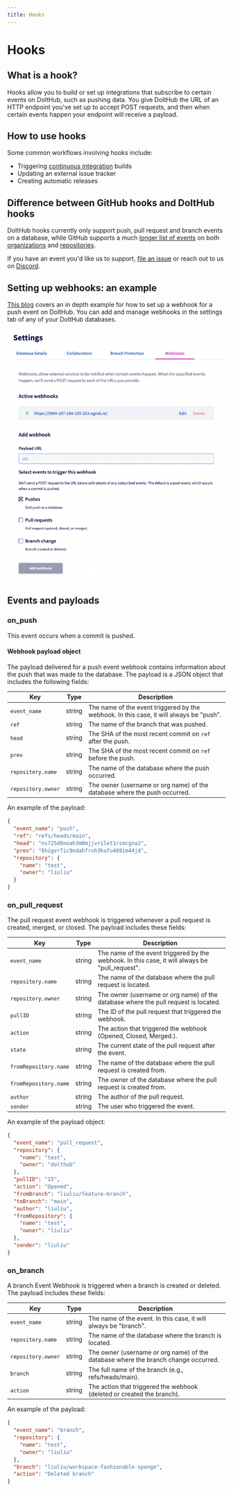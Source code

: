 ```yaml
---
title: Hooks
---
```


# Hooks

## What is a hook?

Hooks allow you to build or set up integrations that subscribe to certain events on
DoltHub, such as pushing data. You give DoltHub the URL of an HTTP endpoint you've set up
to accept POST requests, and then when certain events happen your endpoint will receive a
payload.

## How to use hooks

Some common workflows involving hooks include:

- Triggering [continuous integration](https://en.wikipedia.org/wiki/Continuous_integration) builds
- Updating an external issue tracker
- Creating automatic releases

## Difference between GitHub hooks and DoltHub hooks

DoltHub hooks currently only support push, pull request and branch events on a database, while GitHub supports a
much [longer list of
events](https://docs.github.com/en/developers/webhooks-and-events/webhooks/webhook-events-and-payloads)
on both [organizations](https://docs.github.com/en/rest/orgs/webhooks) and
[repositories](https://docs.github.com/en/rest/repos#webhooks).

If you have an event you'd like us to support, [file an issue](https://github.com/dolthub/dolthub-issues/issues/new?assignees=tbantle22&labels=enhancement&template=feature_request.md&title=) or reach out to us on [Discord](https://discord.gg/s8uVgc3).

## Setting up webhooks: an example

[This blog](https://www.dolthub.com/blog/2020-04-08-data-ci-with-dolthub-webhooks/) covers
an in depth example for how to set up a webhook for a push event on DoltHub. You can add
and manage webhooks in the settings tab of any of your DoltHub databases.

![](../../../.gitbook/assets/dolthub-webhooks.png)

## Events and payloads

### on_push

This event occurs when a commit is pushed.

#### Webhook payload object

The payload delivered for a push event webhook contains information about the push that was made to the database. The payload is a JSON object that includes the following fields:

| Key                | Type   | Description                                                                               |
| ------------------ | ------ | ----------------------------------------------------------------------------------------- |
| `event_name`       | string | The name of the event triggered by the webhook. In this case, it will always be "push".   |
| `ref`              | string | The name of the branch that was pushed.                                                   |
| `head`             | string | The SHA of the most recent commit on `ref` after the push.                                |
| `prev`             | string | The SHA of the most recent commit on `ref` before the push.                               |
| `repository.name`  | string | The name of the database where the push occurred.                                         |
| `repository.owner` | string | The owner (username or org name) of the database where the push occurred.                 |

An example of the payload:

```json
{
  "event_name": "push",
  "ref": "refs/heads/main",
  "head": "ns725d8noah3m0mjjvrilet1rsmcgna2",
  "prev": "6higvr7ic9ndahfruh3kufu409im44jd",
  "repository": {
    "name": "test",
    "owner": "liuliu"
  }
}
```

### on_pull_request

The pull request event webhook is triggered whenever a pull request is created, merged, or closed. The payload includes these fields:

| Key                            | Type   | Description                                                                                       |
| ------------------------------ | ------ | ------------------------------------------------------------------------------------------------- |
| `event_name`                   | string | The name of the event triggered by the webhook. In this case, it will always be "pull_request".   |
| `repository.name`              | string | The name of the database where the pull request is located.                                       |
| `repository.owner`             | string | The owner (username or org name) of the database where the pull request is located.               |
| `pullID`                       | string | The ID of the pull request that triggered the webhook.                                            |
| `action`                       | string | The action that triggered the webhook (Opened, Closed, Merged.).                                  |
| `state`                        | string | The current state of the pull request after the event.                                            |
| `fromRepository.name`          | string | The name of the database where the pull request is created from.                                  |
| `fromRepository.name`          | string | The owner of the database where the pull request is created from.                                 |
| `author`                       | string | The author of the pull request.                                                                   |
| `sender`                       | string | The user who triggered the event.                                                                 |

An example of the payload object:

```json
{
  "event_name": "pull_request",
  "repository": {
    "name": "test",
    "owner": "dolthub"
  },
  "pullID": "15",
  "action": "Opened",
  "fromBranch": "liuliu/feature-branch",
  "toBranch": "main",
  "author": "liuliu",
  "fromRepository": {
    "name": "test",
    "owner": "liuliu"
  },
  "sender": "liuliu"
}
```

### on_branch

A branch Event Webhook is triggered when a branch is created or deleted. The payload includes these fields:

| Key                | Type   | Description                                                                        |
| ------------------ | ------ | ---------------------------------------------------------------------------------- |
| `event_name	`      | string | The name of the event. In this case, it will always be "branch".                   |
| `repository.name`  | string | The name of the database where the branch is located.                              |
| `repository.owner` | string | The owner (username or org name) of the database where the branch change occurred. |
| `branch`           | string | The full name of the branch (e.g., refs/heads/main).                               |
| `action`           | string | The action that triggered the webhook (deleted or created the branch).             |

An example of the payload:

```json
{
  "event_name": "branch",
  "repository": {
    "name": "test",
    "owner": "liuliu"
  },
  "branch": "liuliu/workspace-fashionable-sponge",
  "action": "Deleted branch"
}
```
